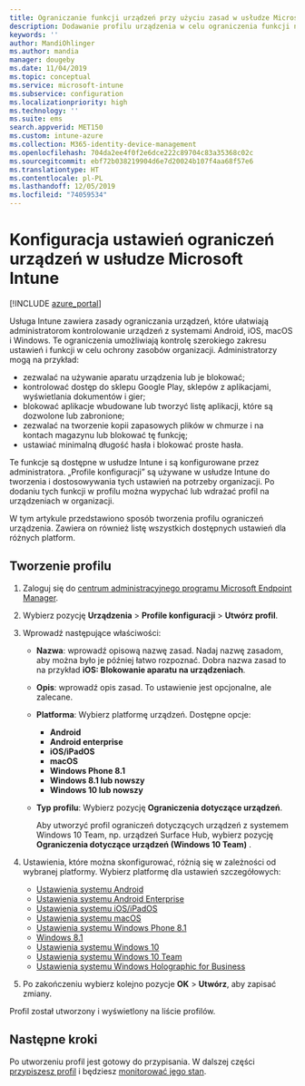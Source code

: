 ```yaml
---
title: Ograniczanie funkcji urządzeń przy użyciu zasad w usłudze Microsoft Intune — Azure | Microsoft Docs
description: Dodawanie profilu urządzenia w celu ograniczenia funkcji na urządzeniach z systemem Android, macOS, iOS, iPadOS, Windows Phone oraz Windows 10 w usłudze Microsoft Intune
keywords: ''
author: MandiOhlinger
ms.author: mandia
manager: dougeby
ms.date: 11/04/2019
ms.topic: conceptual
ms.service: microsoft-intune
ms.subservice: configuration
ms.localizationpriority: high
ms.technology: ''
ms.suite: ems
search.appverid: MET150
ms.custom: intune-azure
ms.collection: M365-identity-device-management
ms.openlocfilehash: 704da2ee4f0f2e6dce222c89704c83a35368c02c
ms.sourcegitcommit: ebf72b038219904d6e7d20024b107f4aa68f57e6
ms.translationtype: HT
ms.contentlocale: pl-PL
ms.lasthandoff: 12/05/2019
ms.locfileid: "74059534"
---
```

# <a name="configure-device-restriction-settings-in-microsoft-intune"></a>Konfiguracja ustawień ograniczeń urządzeń w usłudze Microsoft Intune

[!INCLUDE [azure_portal](../includes/azure_portal.md)]

Usługa Intune zawiera zasady ograniczania urządzeń, które ułatwiają administratorom kontrolowanie urządzeń z systemami Android, iOS, macOS i Windows. Te ograniczenia umożliwiają kontrolę szerokiego zakresu ustawień i funkcji w celu ochrony zasobów organizacji. Administratorzy mogą na przykład:

- zezwalać na używanie aparatu urządzenia lub je blokować;
- kontrolować dostęp do sklepu Google Play, sklepów z aplikacjami, wyświetlania dokumentów i gier;
- blokować aplikacje wbudowane lub tworzyć listę aplikacji, które są dozwolone lub zabronione;
- zezwalać na tworzenie kopii zapasowych plików w chmurze i na kontach magazynu lub blokować tę funkcję;
- ustawiać minimalną długość hasła i blokować proste hasła.

Te funkcje są dostępne w usłudze Intune i są konfigurowane przez administratora. „Profile konfiguracji” są używane w usłudze Intune do tworzenia i dostosowywania tych ustawień na potrzeby organizacji. Po dodaniu tych funkcji w profilu można wypychać lub wdrażać profil na urządzeniach w organizacji.

W tym artykule przedstawiono sposób tworzenia profilu ograniczeń urządzenia. Zawiera on również listę wszystkich dostępnych ustawień dla różnych platform.

## <a name="create-the-profile"></a>Tworzenie profilu

1. Zaloguj się do [centrum administracyjnego programu Microsoft Endpoint Manager](https://go.microsoft.com/fwlink/?linkid=2109431).
2. Wybierz pozycję **Urządzenia** > **Profile konfiguracji** > **Utwórz profil**.
3. Wprowadź następujące właściwości:

    - **Nazwa**: wprowadź opisową nazwę zasad. Nadaj nazwę zasadom, aby można było je później łatwo rozpoznać. Dobra nazwa zasad to na przykład **iOS: Blokowanie aparatu na urządzeniach**.
    - **Opis**: wprowadź opis zasad. To ustawienie jest opcjonalne, ale zalecane.
    - **Platforma**: Wybierz platformę urządzeń. Dostępne opcje:  

        - **Android**
        - **Android enterprise**
        - **iOS/iPadOS**
        - **macOS**
        - **Windows Phone 8.1**
        - **Windows 8.1 lub nowszy**
        - **Windows 10 lub nowszy**

    - **Typ profilu**: Wybierz pozycję **Ograniczenia dotyczące urządzeń**.

        Aby utworzyć profil ograniczeń dotyczących urządzeń z systemem Windows 10 Team, np. urządzeń Surface Hub, wybierz pozycję **Ograniczenia dotyczące urządzeń (Windows 10 Team)** .

4. Ustawienia, które można skonfigurować, różnią się w zależności od wybranej platformy. Wybierz platformę dla ustawień szczegółowych:

    - [Ustawienia systemu Android](../device-restrictions-android.md)
    - [Ustawienia systemu Android Enterprise](../device-restrictions-android-for-work.md)
    - [Ustawienia systemu iOS/iPadOS](device-restrictions-ios.md)
    - [Ustawienia systemu macOS](device-restrictions-macos.md)
    - [Ustawienia systemu Windows Phone 8.1](device-restrictions-windows-phone-8-1.md)
    - [Windows 8.1](device-restrictions-windows-8-1.md)
    - [Ustawienia systemu Windows 10](device-restrictions-windows-10.md)
    - [Ustawienia systemu Windows 10 Team](device-restrictions-windows-10-teams.md)
    - [Ustawienia systemu Windows Holographic for Business](device-restrictions-windows-holographic.md)

5. Po zakończeniu wybierz kolejno pozycje **OK** > **Utwórz**, aby zapisać zmiany.

Profil został utworzony i wyświetlony na liście profilów.

## <a name="next-steps"></a>Następne kroki

Po utworzeniu profil jest gotowy do przypisania. W dalszej części [przypiszesz profil](../device-profile-assign.md) i będziesz [monitorować jego stan](../device-profile-monitor.md).

<!--  Removing image as part of design review; retaining source until we known the disposition.

## Example of device restriction settings

In this high-level example, you'll create a device restriction policy that blocks the use of the built-in camera app on Android devices.

![How to disable the camera on Android devices](./media/device-restrictions-configure/disable-android-camera.png)

-->
